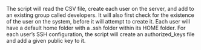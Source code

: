 The script will read the CSV file, create each user on the server, and add to an existing group called developers. It will also first check for the existence of the user on the system, before it will attempt to create it. Each user will have a default home folder with a .ssh folder within its HOME folder. For each user’s SSH configuration, the script will create an authorized_keys file and add a given public key to it.

